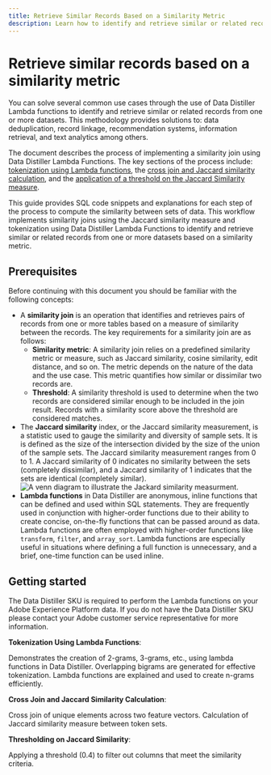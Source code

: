 ```yaml
---
title: Retrieve Similar Records Based on a Similarity Metric
description: Learn how to identify and retrieve similar or related records from one or more datasets based on a similarity metric.
---
```

# Retrieve similar records based on a similarity metric

You can solve several common use cases through the use of Data Distiller Lambda functions to identify and retrieve similar or related records from one or more datasets. This methodology provides solutions to: data deduplication, record linkage, recommendation systems, information retrieval, and text analytics among others.

The document describes the process of implementing a similarity join using Data Distiller Lambda Functions. The key sections of the process include: [tokenization using Lambda functions](#tokenization), the [cross join and Jaccard similarity calculation](#cross-join-calculation), and the [application of a threshold on the Jaccard Similarity measure](#threshold-application). 

This guide provides SQL code snippets and explanations for each step of the process to compute the similarity between sets of data. This workflow implements similarity joins using the Jaccard similarity measure and tokenization using Data Distiller Lambda Functions to identify and retrieve similar or related records from one or more datasets based on a similarity metric.

## Prerequisites

Before continuing with this document you should be familiar with the following concepts:

- A **similarity join** is an operation that identifies and retrieves pairs of records from one or more tables based on a measure of similarity between the records. The key requirements for a similarity join are as follows:
    - **Similarity metric**: A similarity join relies on a predefined similarity metric or measure, such as Jaccard similarity, cosine similarity, edit distance, and so on. The metric depends on the nature of the data and the use case. This metric quantifies how similar or dissimilar two records are.
    - **Threshold**: A similarity threshold is used to determine when the two records are considered similar enough to be included in the join result. Records with a similarity score above the threshold are considered matches.
- The **Jaccard similarity** index, or the Jaccard similarity measurement, is a statistic used to gauge the similarity and diversity of sample sets. It is is defined as the size of the intersection divided by the size of the union of the sample sets. The Jaccard similarity measurement ranges from 0 to 1. A Jaccard similarity of 0 indicates no similarity between the sets (completely dissimilar), and a Jaccard similarity of 1 indicates that the sets are identical (completely similar).
![A venn diagram to illustrate the Jackard similarity measurment.](.png)
- **Lambda functions** in Data Distiller are anonymous, inline functions that can be defined and used within SQL statements. They are frequently used in conjunction with higher-order functions due to their ability to create concise, on-the-fly functions that can be passed around as data. Lambda functions are often employed with higher-order functions like `transform`, `filter`, and `array_sort`. Lambda functions are especially useful in situations where defining a full function is unnecessary, and a brief, one-time function can be used inline.

## Getting started

The Data Distiller SKU is required to perform the Lambda functions on your Adobe Experience Platform data. If you do not have the Data Distiller SKU please contact your Adobe customer service representative for more information.


<!-- **Similarity Join Requirements**:

- Similarity Metric: A predefined metric like Jaccard similarity, cosine similarity, or edit distance.
- Threshold: A similarity threshold to determine when two records are considered similar.

**Jaccard Similarity Measure**:

Defined as the ratio of the size of the intersection of sets to the size of their union.
Popular due to its simplicity, effectiveness, and applicability to various data types.
The coefficient ranges from 0 (completely dissimilar) to 1 (completely similar). -->

**Tokenization Using Lambda Functions**:

Demonstrates the creation of 2-grams, 3-grams, etc., using lambda functions in Data Distiller.
Overlapping bigrams are generated for effective tokenization.
Lambda functions are explained and used to create n-grams efficiently.

**Cross Join and Jaccard Similarity Calculation**:

Cross join of unique elements across two feature vectors.
Calculation of Jaccard similarity measure between token sets.

**Thresholding on Jaccard Similarity**:

Applying a threshold (0.4) to filter out columns that meet the similarity criteria.


